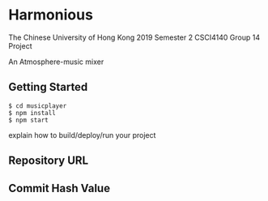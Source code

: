 # Harmonious
The Chinese University of Hong Kong 2019 Semester 2
CSCI4140 Group 14 Project

An Atmosphere-music mixer

## Getting Started
```
$ cd musicplayer
$ npm install
$ npm start
```

explain how to build/deploy/run your project

## Repository URL

## Commit Hash Value
